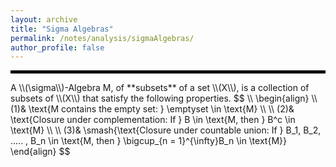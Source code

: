 ```yaml
---
layout: archive
title: "Sigma Algebras"
permalink: /notes/analysis/sigmaAlgebras/
author_profile: false
--- 
```

<hr style="border: 2px solid black;">
A \\(\sigma\\)-Algebra M, of **subsets** of a set \\(X\\), is a collection of subsets of \\(X\\) that satisfy the following properties.
$$
\\
\begin{align}
\\
(1)& \text{M contains the empty set: } \emptyset \in \text{M} \\
\\
(2)& \text{Closure under complementation: If } B \in \text{M, then } B^c \in \text{M} \\
\\
(3)& \smash{\text{Closure under countable union: If } B_1, B_2, ..... , B_n \in \text{M, then } \bigcup_{n = 1}^{\infty}B_n \in \text{M}}
\end{align}
$$

